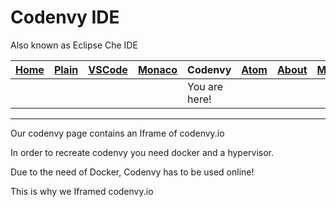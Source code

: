 # Codenvy IDE

Also known as Eclipse Che IDE

| [Home](README.md) | [Plain](PLAIN.md) | [VSCode](VSCODE.md) | [Monaco](MONACO.md) | Codenvy | [Atom](ATOM.md) | [About](ABOUT.md) | [More](MORE.md) |
|-------------------|-------------------|---------------------|---------------------|-----------------------|-----------------|-------------------|-----------------|
|                   |                   |                     |                     | You are here!         |                 |                   |                 |

---

Our codenvy page contains an Iframe of codenvy.io

In order to recreate codenvy you need docker and a hypervisor.

Due to the need of Docker, Codenvy has to be used online!

This is why we Iframed codenvy.io
